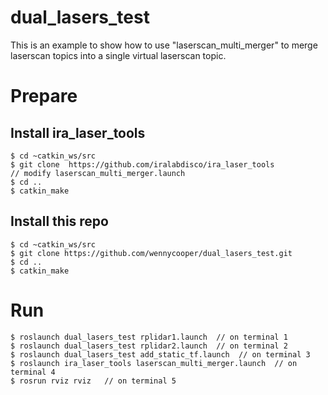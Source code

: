 # dual_lasers_test
This is an example to show how to use "laserscan_multi_merger" to merge laserscan topics into a single virtual laserscan topic.

# Prepare
## Install ira_laser_tools
    $ cd ~catkin_ws/src
    $ git clone  https://github.com/iralabdisco/ira_laser_tools
    // modify laserscan_multi_merger.launch
    $ cd ..
    $ catkin_make
## Install this repo
    $ cd ~catkin_ws/src
    $ git clone https://github.com/wennycooper/dual_lasers_test.git
    $ cd ..
    $ catkin_make

# Run
    $ roslaunch dual_lasers_test rplidar1.launch  // on terminal 1
    $ roslaunch dual_lasers_test rplidar2.launch  // on terminal 2
    $ roslaunch dual_lasers_test add_static_tf.launch  // on terminal 3
    $ roslaunch ira_laser_tools laserscan_multi_merger.launch  // on terminal 4  
    $ rosrun rviz rviz   // on terminal 5

